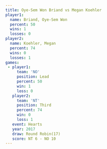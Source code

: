 ```yaml
---
title: Oye-Sem Won Briand vs Megan Koehler
player1:                   
  name: Briand, Oye-Sem Won
  percent: 50              
  wins: 1                  
  losses: 0                
player2:                   
  name: Koehler, Megan     
  percent: 74              
  wins: 0                  
  losses: 1                
games:
 - player1:        
     team: 'NO'    
     position: Lead
     percent: 50   
     win: 1        
     loss: 0       
   player2:         
     team: 'NT'     
     position: Third
     percent: 74    
     win: 0         
     loss: 1        
   event: Hearts        
   year: 2017           
   draw: Round Robin(17)
   score: NT 6 - NO 10  
---
```

